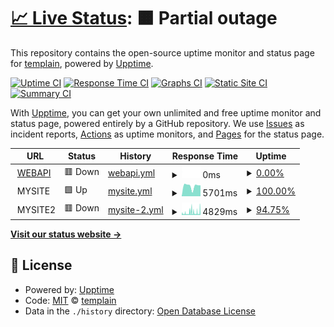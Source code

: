 # [📈 Live Status](https://templain.github.io/mywatcher): <!--live status--> **🟧 Partial outage**

This repository contains the open-source uptime monitor and status page for [templain](https://templain.github.io/mywatcher), powered by [Upptime](https://github.com/upptime/upptime).

[![Uptime CI](https://github.com/templain/mywatcher/workflows/Uptime%20CI/badge.svg)](https://github.com/templain/mywatcher/actions?query=workflow%3A%22Uptime+CI%22)
[![Response Time CI](https://github.com/templain/mywatcher/workflows/Response%20Time%20CI/badge.svg)](https://github.com/templain/mywatcher/actions?query=workflow%3A%22Response+Time+CI%22)
[![Graphs CI](https://github.com/templain/mywatcher/workflows/Graphs%20CI/badge.svg)](https://github.com/templain/mywatcher/actions?query=workflow%3A%22Graphs+CI%22)
[![Static Site CI](https://github.com/templain/mywatcher/workflows/Static%20Site%20CI/badge.svg)](https://github.com/templain/mywatcher/actions?query=workflow%3A%22Static+Site+CI%22)
[![Summary CI](https://github.com/templain/mywatcher/workflows/Summary%20CI/badge.svg)](https://github.com/templain/mywatcher/actions?query=workflow%3A%22Summary+CI%22)

With [Upptime](https://upptime.js.org), you can get your own unlimited and free uptime monitor and status page, powered entirely by a GitHub repository. We use [Issues](https://github.com/templain/mywatcher/issues) as incident reports, [Actions](https://github.com/templain/mywatcher/actions) as uptime monitors, and [Pages](https://templain.github.io/mywatcher) for the status page.

<!--start: status pages-->
<!-- This summary is generated by Upptime (https://github.com/upptime/upptime) -->
<!-- Do not edit this manually, your changes will be overwritten -->
<!-- prettier-ignore -->
| URL | Status | History | Response Time | Uptime |
| --- | ------ | ------- | ------------- | ------ |
| <img alt="" src="https://icons.duckduckgo.com/ip3/mycolab.bcnl.work.ico" height="13"> [WEBAPI](https://mycolab.bcnl.work) | 🟥 Down | [webapi.yml](https://github.com/templain/mywatcher/commits/HEAD/history/webapi.yml) | <details><summary><img alt="Response time graph" src="./graphs/webapi/response-time-week.png" height="20"> 0ms</summary><br><a href="https://templain.github.io/mywatcher/history/webapi"><img alt="Response time 282" src="https://img.shields.io/endpoint?url=https%3A%2F%2Fraw.githubusercontent.com%2Ftemplain%2Fmywatcher%2FHEAD%2Fapi%2Fwebapi%2Fresponse-time.json"></a><br><a href="https://templain.github.io/mywatcher/history/webapi"><img alt="24-hour response time 0" src="https://img.shields.io/endpoint?url=https%3A%2F%2Fraw.githubusercontent.com%2Ftemplain%2Fmywatcher%2FHEAD%2Fapi%2Fwebapi%2Fresponse-time-day.json"></a><br><a href="https://templain.github.io/mywatcher/history/webapi"><img alt="7-day response time 0" src="https://img.shields.io/endpoint?url=https%3A%2F%2Fraw.githubusercontent.com%2Ftemplain%2Fmywatcher%2FHEAD%2Fapi%2Fwebapi%2Fresponse-time-week.json"></a><br><a href="https://templain.github.io/mywatcher/history/webapi"><img alt="30-day response time 0" src="https://img.shields.io/endpoint?url=https%3A%2F%2Fraw.githubusercontent.com%2Ftemplain%2Fmywatcher%2FHEAD%2Fapi%2Fwebapi%2Fresponse-time-month.json"></a><br><a href="https://templain.github.io/mywatcher/history/webapi"><img alt="1-year response time 282" src="https://img.shields.io/endpoint?url=https%3A%2F%2Fraw.githubusercontent.com%2Ftemplain%2Fmywatcher%2FHEAD%2Fapi%2Fwebapi%2Fresponse-time-year.json"></a></details> | <details><summary><a href="https://templain.github.io/mywatcher/history/webapi">0.00%</a></summary><a href="https://templain.github.io/mywatcher/history/webapi"><img alt="All-time uptime 15.35%" src="https://img.shields.io/endpoint?url=https%3A%2F%2Fraw.githubusercontent.com%2Ftemplain%2Fmywatcher%2FHEAD%2Fapi%2Fwebapi%2Fuptime.json"></a><br><a href="https://templain.github.io/mywatcher/history/webapi"><img alt="24-hour uptime 0.00%" src="https://img.shields.io/endpoint?url=https%3A%2F%2Fraw.githubusercontent.com%2Ftemplain%2Fmywatcher%2FHEAD%2Fapi%2Fwebapi%2Fuptime-day.json"></a><br><a href="https://templain.github.io/mywatcher/history/webapi"><img alt="7-day uptime 0.00%" src="https://img.shields.io/endpoint?url=https%3A%2F%2Fraw.githubusercontent.com%2Ftemplain%2Fmywatcher%2FHEAD%2Fapi%2Fwebapi%2Fuptime-week.json"></a><br><a href="https://templain.github.io/mywatcher/history/webapi"><img alt="30-day uptime 0.00%" src="https://img.shields.io/endpoint?url=https%3A%2F%2Fraw.githubusercontent.com%2Ftemplain%2Fmywatcher%2FHEAD%2Fapi%2Fwebapi%2Fuptime-month.json"></a><br><a href="https://templain.github.io/mywatcher/history/webapi"><img alt="1-year uptime 15.35%" src="https://img.shields.io/endpoint?url=https%3A%2F%2Fraw.githubusercontent.com%2Ftemplain%2Fmywatcher%2FHEAD%2Fapi%2Fwebapi%2Fuptime-year.json"></a></details>
| <img alt="" src="https://icons.duckduckgo.com/ip3/null.ico" height="13"> MYSITE | 🟩 Up | [mysite.yml](https://github.com/templain/mywatcher/commits/HEAD/history/mysite.yml) | <details><summary><img alt="Response time graph" src="./graphs/mysite/response-time-week.png" height="20"> 5701ms</summary><br><a href="https://templain.github.io/mywatcher/history/mysite"><img alt="Response time 2363" src="https://img.shields.io/endpoint?url=https%3A%2F%2Fraw.githubusercontent.com%2Ftemplain%2Fmywatcher%2FHEAD%2Fapi%2Fmysite%2Fresponse-time.json"></a><br><a href="https://templain.github.io/mywatcher/history/mysite"><img alt="24-hour response time 6004" src="https://img.shields.io/endpoint?url=https%3A%2F%2Fraw.githubusercontent.com%2Ftemplain%2Fmywatcher%2FHEAD%2Fapi%2Fmysite%2Fresponse-time-day.json"></a><br><a href="https://templain.github.io/mywatcher/history/mysite"><img alt="7-day response time 5701" src="https://img.shields.io/endpoint?url=https%3A%2F%2Fraw.githubusercontent.com%2Ftemplain%2Fmywatcher%2FHEAD%2Fapi%2Fmysite%2Fresponse-time-week.json"></a><br><a href="https://templain.github.io/mywatcher/history/mysite"><img alt="30-day response time 5855" src="https://img.shields.io/endpoint?url=https%3A%2F%2Fraw.githubusercontent.com%2Ftemplain%2Fmywatcher%2FHEAD%2Fapi%2Fmysite%2Fresponse-time-month.json"></a><br><a href="https://templain.github.io/mywatcher/history/mysite"><img alt="1-year response time 2363" src="https://img.shields.io/endpoint?url=https%3A%2F%2Fraw.githubusercontent.com%2Ftemplain%2Fmywatcher%2FHEAD%2Fapi%2Fmysite%2Fresponse-time-year.json"></a></details> | <details><summary><a href="https://templain.github.io/mywatcher/history/mysite">100.00%</a></summary><a href="https://templain.github.io/mywatcher/history/mysite"><img alt="All-time uptime 99.97%" src="https://img.shields.io/endpoint?url=https%3A%2F%2Fraw.githubusercontent.com%2Ftemplain%2Fmywatcher%2FHEAD%2Fapi%2Fmysite%2Fuptime.json"></a><br><a href="https://templain.github.io/mywatcher/history/mysite"><img alt="24-hour uptime 100.00%" src="https://img.shields.io/endpoint?url=https%3A%2F%2Fraw.githubusercontent.com%2Ftemplain%2Fmywatcher%2FHEAD%2Fapi%2Fmysite%2Fuptime-day.json"></a><br><a href="https://templain.github.io/mywatcher/history/mysite"><img alt="7-day uptime 100.00%" src="https://img.shields.io/endpoint?url=https%3A%2F%2Fraw.githubusercontent.com%2Ftemplain%2Fmywatcher%2FHEAD%2Fapi%2Fmysite%2Fuptime-week.json"></a><br><a href="https://templain.github.io/mywatcher/history/mysite"><img alt="30-day uptime 100.00%" src="https://img.shields.io/endpoint?url=https%3A%2F%2Fraw.githubusercontent.com%2Ftemplain%2Fmywatcher%2FHEAD%2Fapi%2Fmysite%2Fuptime-month.json"></a><br><a href="https://templain.github.io/mywatcher/history/mysite"><img alt="1-year uptime 99.97%" src="https://img.shields.io/endpoint?url=https%3A%2F%2Fraw.githubusercontent.com%2Ftemplain%2Fmywatcher%2FHEAD%2Fapi%2Fmysite%2Fuptime-year.json"></a></details>
| <img alt="" src="https://icons.duckduckgo.com/ip3/null.ico" height="13"> MYSITE2 | 🟥 Down | [mysite-2.yml](https://github.com/templain/mywatcher/commits/HEAD/history/mysite-2.yml) | <details><summary><img alt="Response time graph" src="./graphs/mysite-2/response-time-week.png" height="20"> 4829ms</summary><br><a href="https://templain.github.io/mywatcher/history/mysite-2"><img alt="Response time 4343" src="https://img.shields.io/endpoint?url=https%3A%2F%2Fraw.githubusercontent.com%2Ftemplain%2Fmywatcher%2FHEAD%2Fapi%2Fmysite-2%2Fresponse-time.json"></a><br><a href="https://templain.github.io/mywatcher/history/mysite-2"><img alt="24-hour response time 7327" src="https://img.shields.io/endpoint?url=https%3A%2F%2Fraw.githubusercontent.com%2Ftemplain%2Fmywatcher%2FHEAD%2Fapi%2Fmysite-2%2Fresponse-time-day.json"></a><br><a href="https://templain.github.io/mywatcher/history/mysite-2"><img alt="7-day response time 4829" src="https://img.shields.io/endpoint?url=https%3A%2F%2Fraw.githubusercontent.com%2Ftemplain%2Fmywatcher%2FHEAD%2Fapi%2Fmysite-2%2Fresponse-time-week.json"></a><br><a href="https://templain.github.io/mywatcher/history/mysite-2"><img alt="30-day response time 4429" src="https://img.shields.io/endpoint?url=https%3A%2F%2Fraw.githubusercontent.com%2Ftemplain%2Fmywatcher%2FHEAD%2Fapi%2Fmysite-2%2Fresponse-time-month.json"></a><br><a href="https://templain.github.io/mywatcher/history/mysite-2"><img alt="1-year response time 4343" src="https://img.shields.io/endpoint?url=https%3A%2F%2Fraw.githubusercontent.com%2Ftemplain%2Fmywatcher%2FHEAD%2Fapi%2Fmysite-2%2Fresponse-time-year.json"></a></details> | <details><summary><a href="https://templain.github.io/mywatcher/history/mysite-2">94.75%</a></summary><a href="https://templain.github.io/mywatcher/history/mysite-2"><img alt="All-time uptime 93.01%" src="https://img.shields.io/endpoint?url=https%3A%2F%2Fraw.githubusercontent.com%2Ftemplain%2Fmywatcher%2FHEAD%2Fapi%2Fmysite-2%2Fuptime.json"></a><br><a href="https://templain.github.io/mywatcher/history/mysite-2"><img alt="24-hour uptime 90.52%" src="https://img.shields.io/endpoint?url=https%3A%2F%2Fraw.githubusercontent.com%2Ftemplain%2Fmywatcher%2FHEAD%2Fapi%2Fmysite-2%2Fuptime-day.json"></a><br><a href="https://templain.github.io/mywatcher/history/mysite-2"><img alt="7-day uptime 94.75%" src="https://img.shields.io/endpoint?url=https%3A%2F%2Fraw.githubusercontent.com%2Ftemplain%2Fmywatcher%2FHEAD%2Fapi%2Fmysite-2%2Fuptime-week.json"></a><br><a href="https://templain.github.io/mywatcher/history/mysite-2"><img alt="30-day uptime 93.31%" src="https://img.shields.io/endpoint?url=https%3A%2F%2Fraw.githubusercontent.com%2Ftemplain%2Fmywatcher%2FHEAD%2Fapi%2Fmysite-2%2Fuptime-month.json"></a><br><a href="https://templain.github.io/mywatcher/history/mysite-2"><img alt="1-year uptime 93.01%" src="https://img.shields.io/endpoint?url=https%3A%2F%2Fraw.githubusercontent.com%2Ftemplain%2Fmywatcher%2FHEAD%2Fapi%2Fmysite-2%2Fuptime-year.json"></a></details>

<!--end: status pages-->

[**Visit our status website →**](https://templain.github.io/mywatcher)

## 📄 License

- Powered by: [Upptime](https://github.com/upptime/upptime)
- Code: [MIT](./LICENSE) © [templain](https://templain.github.io/mywatcher)
- Data in the `./history` directory: [Open Database License](https://opendatacommons.org/licenses/odbl/1-0/)
